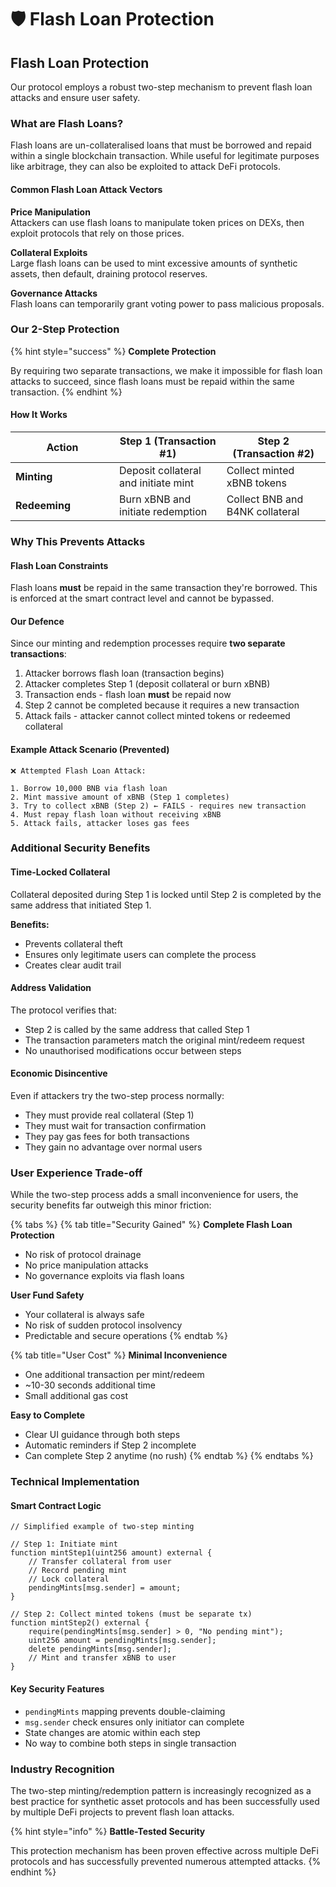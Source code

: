 # 🛡️ Flash Loan Protection

## Flash Loan Protection

Our protocol employs a robust two-step mechanism to prevent flash loan attacks and ensure user safety.

### What are Flash Loans?

Flash loans are un-collateralised loans that must be borrowed and repaid within a single blockchain transaction. While useful for legitimate purposes like arbitrage, they can also be exploited to attack DeFi protocols.

#### Common Flash Loan Attack Vectors

**Price Manipulation**\
Attackers can use flash loans to manipulate token prices on DEXs, then exploit protocols that rely on those prices.

**Collateral Exploits**\
Large flash loans can be used to mint excessive amounts of synthetic assets, then default, draining protocol reserves.

**Governance Attacks**\
Flash loans can temporarily grant voting power to pass malicious proposals.

### Our 2-Step Protection

{% hint style="success" %}
**Complete Protection**

By requiring two separate transactions, we make it impossible for flash loan attacks to succeed, since flash loans must be repaid within the same transaction.
{% endhint %}

#### How It Works

<table><thead><tr><th width="150">Action</th><th>Step 1 (Transaction #1)</th><th>Step 2 (Transaction #2)</th></tr></thead><tbody><tr><td><strong>Minting</strong></td><td>Deposit collateral and initiate mint</td><td>Collect minted xBNB tokens</td></tr><tr><td><strong>Redeeming</strong></td><td>Burn xBNB and initiate redemption</td><td>Collect BNB and B4NK collateral</td></tr></tbody></table>

### Why This Prevents Attacks

#### Flash Loan Constraints

Flash loans **must** be repaid in the same transaction they're borrowed. This is enforced at the smart contract level and cannot be bypassed.

#### Our Defence

Since our minting and redemption processes require **two separate transactions**:

1. Attacker borrows flash loan (transaction begins)
2. Attacker completes Step 1 (deposit collateral or burn xBNB)
3. Transaction ends - flash loan **must** be repaid now
4. Step 2 cannot be completed because it requires a new transaction
5. Attack fails - attacker cannot collect minted tokens or redeemed collateral

#### Example Attack Scenario (Prevented)

```
❌ Attempted Flash Loan Attack:

1. Borrow 10,000 BNB via flash loan
2. Mint massive amount of xBNB (Step 1 completes)
3. Try to collect xBNB (Step 2) ← FAILS - requires new transaction
4. Must repay flash loan without receiving xBNB
5. Attack fails, attacker loses gas fees
```

### Additional Security Benefits

#### Time-Locked Collateral

Collateral deposited during Step 1 is locked until Step 2 is completed by the same address that initiated Step 1.

**Benefits:**

* Prevents collateral theft
* Ensures only legitimate users can complete the process
* Creates clear audit trail

#### Address Validation

The protocol verifies that:

* Step 2 is called by the same address that called Step 1
* The transaction parameters match the original mint/redeem request
* No unauthorised modifications occur between steps

#### Economic Disincentive

Even if attackers try the two-step process normally:

* They must provide real collateral (Step 1)
* They must wait for transaction confirmation
* They pay gas fees for both transactions
* They gain no advantage over normal users

### User Experience Trade-off

While the two-step process adds a small inconvenience for users, the security benefits far outweigh this minor friction:

{% tabs %}
{% tab title="Security Gained" %}
**Complete Flash Loan Protection**

* No risk of protocol drainage
* No price manipulation attacks
* No governance exploits via flash loans

**User Fund Safety**

* Your collateral is always safe
* No risk of sudden protocol insolvency
* Predictable and secure operations
{% endtab %}

{% tab title="User Cost" %}
**Minimal Inconvenience**

* One additional transaction per mint/redeem
* \~10-30 seconds additional time
* Small additional gas cost

**Easy to Complete**

* Clear UI guidance through both steps
* Automatic reminders if Step 2 incomplete
* Can complete Step 2 anytime (no rush)
{% endtab %}
{% endtabs %}

### Technical Implementation

#### Smart Contract Logic

```solidity
// Simplified example of two-step minting

// Step 1: Initiate mint
function mintStep1(uint256 amount) external {
    // Transfer collateral from user
    // Record pending mint
    // Lock collateral
    pendingMints[msg.sender] = amount;
}

// Step 2: Collect minted tokens (must be separate tx)
function mintStep2() external {
    require(pendingMints[msg.sender] > 0, "No pending mint");
    uint256 amount = pendingMints[msg.sender];
    delete pendingMints[msg.sender];
    // Mint and transfer xBNB to user
}
```

#### Key Security Features

* `pendingMints` mapping prevents double-claiming
* `msg.sender` check ensures only initiator can complete
* State changes are atomic within each step
* No way to combine both steps in single transaction

### Industry Recognition

The two-step minting/redemption pattern is increasingly recognized as a best practice for synthetic asset protocols and has been successfully used by multiple DeFi projects to prevent flash loan attacks.

{% hint style="info" %}
**Battle-Tested Security**

This protection mechanism has been proven effective across multiple DeFi protocols and has successfully prevented numerous attempted attacks.
{% endhint %}
